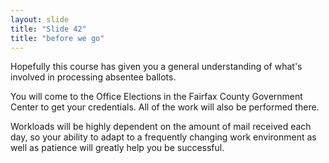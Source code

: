 ```yaml
---
layout: slide
title: "Slide 42"
title: "before we go"
---
```


Hopefully this course has given you a general understanding of what's involved in processing absentee ballots.

You will come to the Office Elections in the Fairfax County Government Center to get your credentials. All of the work will also be performed there.

Workloads will be highly dependent on the amount of mail received each day, so your ability to adapt to a frequently changing work environment as well as patience will greatly help you be successful.